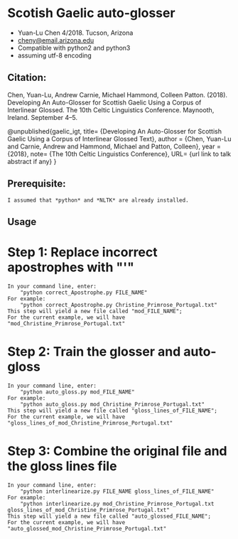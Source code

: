 # Scotish Gaelic auto-glosser
* Yuan-Lu Chen 4/2018. Tucson, Arizona
* cheny@email.arizona.edu
* Compatible with python2 and python3
* assuming utf-8 encoding


## Citation:

Chen, Yuan-Lu, Andrew Carnie, Michael Hammond, Colleen Patton. (2018). Developing An Auto-Glosser for Scottish Gaelic Using a Corpus of Interlinear Glossed. The 10th Celtic Linguistics Conference. Maynooth, Ireland. September 4–5.

@unpublished{gaelic_igt,
title= {Developing An Auto-Glosser for Scottish Gaelic Using a Corpus of Interlinear Glossed Text},
author = {Chen, Yuan-Lu and Carnie, Andrew and Hammond, Michael and Patton, Colleen},
year = {2018},
note= {The 10th Celtic Linguistics Conference},
URL= {url link to talk abstract if any}
}    


## Prerequisite:
	I assumed that *python* and *NLTK* are already installed.  
	
## Usage
# Step 1: Replace incorrect apostrophes with "'"
	In your command line, enter:
		"python correct_Apostrophe.py FILE_NAME"
	For example:
	 	"python correct_Apostrophe.py Christine_Primrose_Portugal.txt"
	This step will yield a new file called "mod_FILE_NAME"; 
	For the current example, we will have "mod_Christine_Primrose_Portugal.txt"  

# Step 2: Train the glosser and auto-gloss
	In your command line, enter:
		"python auto_gloss.py mod_FILE_NAME"
	For example:
		"python auto_gloss.py mod_Christine_Primrose_Portugal.txt"
	This step will yield a new file called "gloss_lines_of_FILE_NAME"; 
	For the current example, we will have "gloss_lines_of_mod_Christine_Primrose_Portugal.txt"  

# Step 3: Combine the original file and the gloss lines file
	In your command line, enter:
		"python interlinearize.py FILE_NAME gloss_lines_of_FILE_NAME"
	For example:
		"python interlinearize.py mod_Christine_Primrose_Portugal.txt gloss_lines_of_mod_Christine_Primrose_Portugal.txt" 
	This step will yield a new file called "auto_glossed_FILE_NAME"; 
	For the current example, we will have "auto_glossed_mod_Christine_Primrose_Portugal.txt"  

